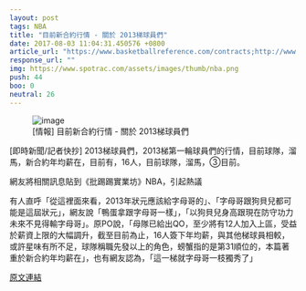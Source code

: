 ```yaml
---
layout: post
tags: NBA
title: "目前新合約行情 - 關於 2013梯球員們"
date: 2017-08-03 11:04:31.450576 +0800
article_url: "https://www.basketballreference.com/contracts;http://www.spotrac.com/nba/contracts/draft2013/sortlength"
response_url: ""
img: https://www.spotrac.com/assets/images/thumb/nba.png
push: 44
boo: 0
neutral: 26
---
```


<figure>
<img src="https://www.spotrac.com/assets/images/thumb/nba.png" alt="image">
<figcaption>
[情報] 目前新合約行情 - 關於 2013梯球員們
</figcaption>
</figure>



[即時新聞/記者快抄] 2013梯球員們，2013梯第一輪球員們的行情，目前球隊，溜馬，新合約年均薪在，目前有，16人，目前球隊，溜馬，③目前。

網友將相關訊息貼到《批踢踢實業坊》NBA，引起熱議

有人直呼「從這裡面來看，2013年狀元應該給字母哥的」、「字母哥跟狗貝兒都可能是這屆狀元」，網友說「鴨蛋拿跟字母哥一樣」，「以狗貝兒身高跟現在防守功力未來不見得輸字母哥」。原PO說，「母隊已給出QO，至少將有12人加入上區，受益於薪資上限的大幅調升，截至目前為止，16人簽下年均薪，與其他梯球員相較，或許星味有所不足，球隊稱職先發以上的角色，螃蟹指的是第31順位的，本篇著重於新合約年均薪在」，也有網友認為，「這一梯就字母哥一枝獨秀了」

<a href = "https://www.ptt.cc/bbs/NBA/M.1501231278.A.22D.html">原文連結</a>

